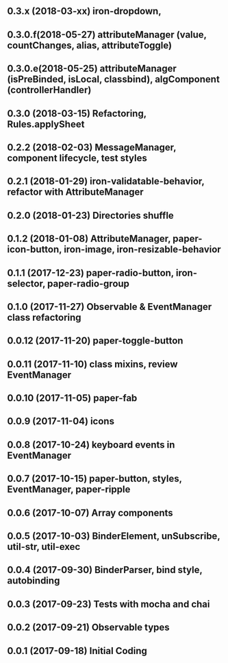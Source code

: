 
## 0.3.x  (2018-03-xx) iron-dropdown,
## 0.3.0.f(2018-05-27) attributeManager (value, countChanges, alias, attributeToggle)
## 0.3.0.e(2018-05-25) attributeManager (isPreBinded, isLocal, classbind), algComponent (controllerHandler)
## 0.3.0  (2018-03-15) Refactoring, Rules.applySheet
## 0.2.2  (2018-02-03) MessageManager, component lifecycle, test styles
## 0.2.1  (2018-01-29) iron-validatable-behavior, refactor with AttributeManager
## 0.2.0  (2018-01-23) Directories shuffle
## 0.1.2  (2018-01-08) AttributeManager, paper-icon-button, iron-image, iron-resizable-behavior
## 0.1.1  (2017-12-23) paper-radio-button, iron-selector, paper-radio-group
## 0.1.0  (2017-11-27) Observable & EventManager class refactoring
## 0.0.12 (2017-11-20) paper-toggle-button
## 0.0.11 (2017-11-10) class mixins, review EventManager
## 0.0.10 (2017-11-05) paper-fab
## 0.0.9  (2017-11-04) icons
## 0.0.8  (2017-10-24) keyboard events in EventManager
## 0.0.7  (2017-10-15) paper-button, styles, EventManager, paper-ripple
## 0.0.6  (2017-10-07) Array components
## 0.0.5  (2017-10-03) BinderElement, unSubscribe, util-str, util-exec
## 0.0.4  (2017-09-30) BinderParser, bind style, autobinding
## 0.0.3  (2017-09-23) Tests with mocha and chai
## 0.0.2  (2017-09-21) Observable types
## 0.0.1  (2017-09-18) Initial Coding